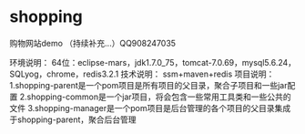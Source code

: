 # shopping
购物网站demo 
（持续补充...）QQ908247035

环境说明：
64位：eclipse-mars，jdk1.7.0_75，tomcat-7.0.69，mysql5.6.24，SQLyog，chrome，redis3.2.1
技术说明：
ssm+maven+redis
项目说明：
1.shopping-parent是一个pom项目是所有项目的父目录，聚合子项目和一些jar配置
2.shopping-common是一个jar项目，将会包含一些常用工具类和一些公共的文件
3.shopping-manager是一个pom项目是后台管理的各个项目的父目录集成于shopping-parent，聚合后台管理



